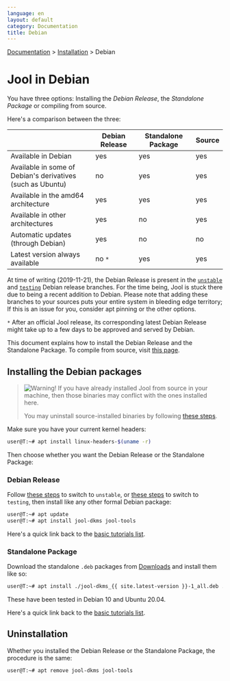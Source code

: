 ```yaml
---
language: en
layout: default
category: Documentation
title: Debian
---
```


[Documentation](documentation.html) > [Installation](documentation.html#installation) > Debian

# Jool in Debian

You have three options: Installing the _Debian Release_, the _Standalone Package_ or compiling from source.

Here's a comparison between the three:

| | Debian Release | Standalone Package | Source |
|-|----------------|------------|--------|
| Available in Debian | yes | yes | yes |
| Available in some of Debian's derivatives<br />(such as Ubuntu) | no | yes | yes |
| Available in the amd64 architecture | yes | yes | yes |
| Available in other architectures | yes | no | yes |
| Automatic updates (through Debian) | yes | no | no |
| Latest version always available | no `*` | yes | yes |

At time of writing (2019-11-21), the Debian Release is present in the [`unstable`](https://wiki.debian.org/DebianUnstable) and [`testing`](https://wiki.debian.org/DebianTesting) Debian release branches. For the time being, Jool is stuck there due to being a recent addition to Debian. Please note that adding these branches to your sources puts your entire system in bleeding edge territory; If this is an issue for you, consider apt pinning or the other options.

`*` After an official Jool release, its corresponding latest Debian Release might take up to a few days to be approved and served by Debian.

This document explains how to install the Debian Release and the Standalone Package. To compile from source, visit [this page](install.html).

## Installing the Debian packages

> ![Warning!](../images/warning.svg) If you have already installed Jool from source in your machine, then those binaries may conflict with the ones installed here.
>
> You may uninstall source-installed binaries by following [these steps](install.html#uninstalling).

Make sure you have your current kernel headers:

```bash
user@T:~# apt install linux-headers-$(uname -r)
```

Then choose whether you want the Debian Release or the Standalone Package:

### Debian Release

Follow [these steps](https://wiki.debian.org/DebianUnstable#Installation) to switch to `unstable`, or [these steps](https://wiki.debian.org/DebianTesting#How_to_use_Debian_.28next-stable.29_Testing) to switch to `testing`, then install like any other formal Debian package:

```bash
user@T:~# apt update
user@T:~# apt install jool-dkms jool-tools
```

Here's a quick link back to the [basic tutorials list](documentation.html#basic-tutorials).

### Standalone Package

Download the standalone `.deb` packages from [Downloads](download.html) and install them like so:

```bash
user@T:~# apt install ./jool-dkms_{{ site.latest-version }}-1_all.deb ./jool-tools_{{ site.latest-version }}-1_amd64.deb
```

These have been tested in Debian 10 and Ubuntu 20.04.

Here's a quick link back to the [basic tutorials list](documentation.html#basic-tutorials).

## Uninstallation

Whether you installed the Debian Release or the Standalone Package, the procedure is the same:

```bash
user@T:~# apt remove jool-dkms jool-tools
```

